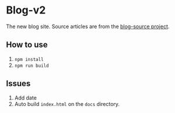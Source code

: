 # Blog-v2

The new blog site. Source articles are from the [blog-source project](https://github.com/iigmir/blog-source).

## How to use

1. `npm install`
2. `npm run build`

## Issues

1. Add date
2. Auto build `index.html` on the `docs` directory.
